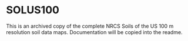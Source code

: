 # SOLUS100
This is an archived copy of the complete NRCS Soils of the US 100 m resolution soil data maps. Documentation will be copied into the readme.
